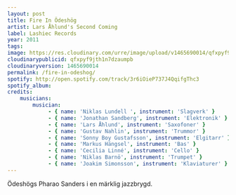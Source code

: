 ```yaml
---
layout: post
title: Fire In Ödeshög
artist: Lars Åhlund's Second Coming
label: Lashiec Records
year: 2011
tags: 
image: https://res.cloudinary.com/urre/image/upload/v1465690014/qfxpyf9jth1n7dzaumpb.jpg
cloudinarypublicid: qfxpyf9jth1n7dzaumpb
cloudinaryversion: 1465690014
permalink: /fire-in-odeshog/
spotify: http://open.spotify.com/track/3r6iOieP737J4QqifgThc3
spotify_album: 
credits:
    musicians:
        musician:
             - { name: 'Niklas Lundell ', instrument: 'Slagverk' }
             - { name: 'Jonathan Sandberg', instrument: 'Elektronik' }
             - { name: 'Lars Åhlund', instrument: 'Saxofoner' }
             - { name: 'Gustav Nahlin', instrument: 'Trummor' }
             - { name: 'Sonny Boy Gustafsson', instrument: 'Elgitarr' }
             - { name: 'Markus Hängsel', instrument: 'Bas' }
             - { name: 'Cecilia Linné', instrument: 'Cello' }
             - { name: 'Niklas Barnö', instrument: 'Trumpet' }
             - { name: 'Joakim Simonsson', instrument: 'Klaviaturer' }
---
```


Ödeshögs Pharao Sanders i en märklig jazzbrygd.